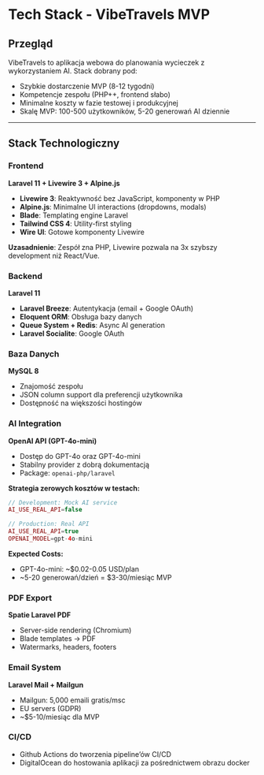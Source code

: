 # Tech Stack - VibeTravels MVP

## Przegląd

VibeTravels to aplikacja webowa do planowania wycieczek z wykorzystaniem AI. Stack dobrany pod:
- Szybkie dostarczenie MVP (8-12 tygodni)
- Kompetencje zespołu (PHP++, frontend słabo)
- Minimalne koszty w fazie testowej i produkcyjnej
- Skalę MVP: 100-500 użytkowników, 5-20 generowań AI dziennie

---

## Stack Technologiczny

### Frontend
**Laravel 11 + Livewire 3 + Alpine.js**
- **Livewire 3**: Reaktywność bez JavaScript, komponenty w PHP
- **Alpine.js**: Minimalne UI interactions (dropdowns, modals)
- **Blade**: Templating engine Laravel
- **Tailwind CSS 4**: Utility-first styling
- **Wire UI**: Gotowe komponenty Livewire

**Uzasadnienie**: Zespół zna PHP, Livewire pozwala na 3x szybszy development niż React/Vue.

### Backend
**Laravel 11**
- **Laravel Breeze**: Autentykacja (email + Google OAuth)
- **Eloquent ORM**: Obsługa bazy danych
- **Queue System + Redis**: Async AI generation
- **Laravel Socialite**: Google OAuth

### Baza Danych
**MySQL 8**
- Znajomość zespołu
- JSON column support dla preferencji użytkownika
- Dostępność na większości hostingów

### AI Integration
**OpenAI API (GPT-4o-mini)**
- Dostęp do GPT-4o oraz GPT-4o-mini
- Stabilny provider z dobrą dokumentacją
- Package: `openai-php/laravel`

**Strategia zerowych kosztów w testach:**
```php
// Development: Mock AI service
AI_USE_REAL_API=false

// Production: Real API
AI_USE_REAL_API=true
OPENAI_MODEL=gpt-4o-mini
```

**Expected Costs:**
- GPT-4o-mini: ~$0.02-0.05 USD/plan
- ~5-20 generowań/dzień = $3-30/miesiąc MVP

### PDF Export
**Spatie Laravel PDF**
- Server-side rendering (Chromium)
- Blade templates → PDF
- Watermarks, headers, footers

### Email System
**Laravel Mail + Mailgun**
- Mailgun: 5,000 emaili gratis/msc
- EU servers (GDPR)
- ~$5-10/miesiąc dla MVP


### CI/CD
- Github Actions do tworzenia pipeline’ów CI/CD
- DigitalOcean do hostowania aplikacji za pośrednictwem obrazu docker
